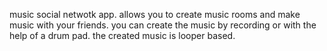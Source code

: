 music social netwotk app.
allows you to create music rooms and make music with your friends.
you can create the music by recording or with the help of a drum pad.
the created music is looper based.

